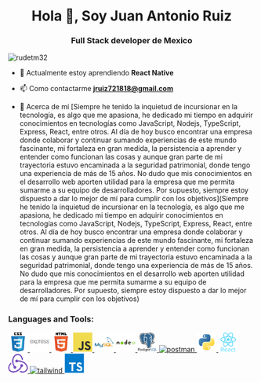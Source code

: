 <h1 align="center">Hola 👋, Soy Juan Antonio Ruiz</h1>
<h3 align="center">Full Stack developer de Mexico</h3>

<p align="left"> <img src="https://komarev.com/ghpvc/?username=rudetm32&label=Profile%20views&color=0e75b6&style=flat" alt="rudetm32" /> </p>

- 🌱 Actualmente estoy aprendiendo **React Native**

- 📫 Como contactarme **jruiz721818@gmail.com**

- 📄 Acerca de mí [Siempre he tenido la inquietud de incursionar en la tecnología, es algo que me apasiona, he dedicado mi tiempo en adquirir conocimientos en tecnologías como JavaScript, Nodejs, TypeScript, Express, React, entre otros.  Al día de hoy busco encontrar una empresa donde colaborar y continuar sumando experiencias de este mundo fascinante, mi fortaleza en gran medida,  la persistencia a aprender y entender como funcionan las cosas y aunque gran parte de mi trayectoria estuvo encaminada a la seguridad patrimonial, donde tengo una experiencia de más de 15 años. No dudo que mis conocimientos en el desarrollo web aporten utilidad para la empresa que me permita sumarme a su equipo de desarrolladores. Por supuesto, siempre estoy dispuesto a dar lo mejor de mí para cumplir con los objetivos](Siempre he tenido la inquietud de incursionar en la tecnología, es algo que me apasiona, he dedicado mi tiempo en adquirir conocimientos en tecnologías como JavaScript, Nodejs, TypeScript, Express, React, entre otros.  Al día de hoy busco encontrar una empresa donde colaborar y continuar sumando experiencias de este mundo fascinante, mi fortaleza en gran medida,  la persistencia a aprender y entender como funcionan las cosas y aunque gran parte de mi trayectoria estuvo encaminada a la seguridad patrimonial, donde tengo una experiencia de más de 15 años. No dudo que mis conocimientos en el desarrollo web aporten utilidad para la empresa que me permita sumarme a su equipo de desarrolladores. Por supuesto, siempre estoy dispuesto a dar lo mejor de mí para cumplir con los objetivos)

<p align="left">
</p>

<h3 align="left">Languages and Tools:</h3>
<p align="left"> <a href="https://www.w3schools.com/css/" target="_blank" rel="noreferrer"> <img src="https://raw.githubusercontent.com/devicons/devicon/master/icons/css3/css3-original-wordmark.svg" alt="css3" width="40" height="40"/> </a> <a href="https://expressjs.com" target="_blank" rel="noreferrer"> <img src="https://raw.githubusercontent.com/devicons/devicon/master/icons/express/express-original-wordmark.svg" alt="express" width="40" height="40"/> </a> <a href="https://www.w3.org/html/" target="_blank" rel="noreferrer"> <img src="https://raw.githubusercontent.com/devicons/devicon/master/icons/html5/html5-original-wordmark.svg" alt="html5" width="40" height="40"/> </a> <a href="https://developer.mozilla.org/en-US/docs/Web/JavaScript" target="_blank" rel="noreferrer"> <img src="https://raw.githubusercontent.com/devicons/devicon/master/icons/javascript/javascript-original.svg" alt="javascript" width="40" height="40"/> </a> <a href="https://www.mysql.com/" target="_blank" rel="noreferrer"> <img src="https://raw.githubusercontent.com/devicons/devicon/master/icons/mysql/mysql-original-wordmark.svg" alt="mysql" width="40" height="40"/> </a> <a href="https://nodejs.org" target="_blank" rel="noreferrer"> <img src="https://raw.githubusercontent.com/devicons/devicon/master/icons/nodejs/nodejs-original-wordmark.svg" alt="nodejs" width="40" height="40"/> </a> <a href="https://www.postgresql.org" target="_blank" rel="noreferrer"> <img src="https://raw.githubusercontent.com/devicons/devicon/master/icons/postgresql/postgresql-original-wordmark.svg" alt="postgresql" width="40" height="40"/> </a> <a href="https://postman.com" target="_blank" rel="noreferrer"> <img src="https://www.vectorlogo.zone/logos/getpostman/getpostman-icon.svg" alt="postman" width="40" height="40"/> </a> <a href="https://www.python.org" target="_blank" rel="noreferrer"> <img src="https://raw.githubusercontent.com/devicons/devicon/master/icons/python/python-original.svg" alt="python" width="40" height="40"/> </a> <a href="https://reactjs.org/" target="_blank" rel="noreferrer"> <img src="https://raw.githubusercontent.com/devicons/devicon/master/icons/react/react-original-wordmark.svg" alt="react" width="40" height="40"/> </a> <a href="https://redux.js.org" target="_blank" rel="noreferrer"> <img src="https://raw.githubusercontent.com/devicons/devicon/master/icons/redux/redux-original.svg" alt="redux" width="40" height="40"/> </a> <a href="https://tailwindcss.com/" target="_blank" rel="noreferrer"> <img src="https://www.vectorlogo.zone/logos/tailwindcss/tailwindcss-icon.svg" alt="tailwind" width="40" height="40"/> </a> <a href="https://www.typescriptlang.org/" target="_blank" rel="noreferrer"> <img src="https://raw.githubusercontent.com/devicons/devicon/master/icons/typescript/typescript-original.svg" alt="typescript" width="40" height="40"/> </a> </p>
